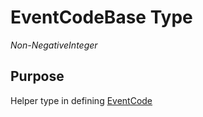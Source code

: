 # EventCodeBase Type

*Non-NegativeInteger*

## Purpose

Helper type in defining [EventCode](EventCode)